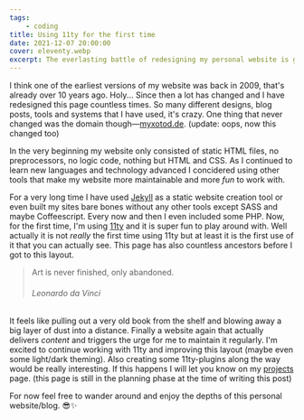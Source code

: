 ```yaml
---
tags: 
    - coding
title: Using 11ty for the first time
date: 2021-12-07 20:00:00
cover: eleventy.webp
excerpt: The everlasting battle of redesigning my personal website is getting really out of hand. Over the past few years I tried a lot of different approaches but none of them seemed to work—until now
---
```


I think one of the earliest versions of my website was back in 2009, that's already over 10 years ago. Holy... Since then a lot has changed and I have redesigned this page countless times. So many different designs, blog posts, tools and systems that I have used, it's crazy. One thing that never changed was the domain though&mdash;[myxotod.de](http://myxotod.de). (update: oops, now this changed too)

In the very beginning my website only consisted of static HTML files, no preprocessors, no logic code, nothing but HTML and CSS. As I continued to learn new languages and technology advanced I concidered using other tools that make my website more maintainable and more *fun* to work with.

For a very long time I have used [Jekyll](https://jekyllrb.com) as a static website creation tool or even built my sites bare bones without any other tools except SASS and maybe Coffeescript. Every now and then I even included some PHP. Now, for the first time, I'm using [11ty](https://11ty.dev) and it is super fun to play around with. Well actually it is not *really* the first time using 11ty but at least it is the first use of it that you can actually see. This page has also countless ancestors before I got to this layout.

> Art is never finished, only abandoned.
>
> ###### Leonardo da Vinci

It feels like pulling out a very old book from the shelf and blowing away a big layer of dust into a distance. Finally a website again that actually delivers *content* and triggers the urge for me to maintain it regularly. I'm excited to continue working with 11ty and improving this layout (maybe even some light/dark theming). Also creating some 11ty-plugins along the way would be really interesting. If this happens I will let you know on my [projects](/projects/) page. (this page is still in the planning phase at the time of writing this post)

For now feel free to wander around and enjoy the depths of this personal website/blog. 😎✨